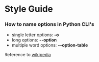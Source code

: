 # Style Guide

### How to name options in Python CLI's

* single letter options: **-o**
* long options: **--option**
* multiple word options: **--option-table**

Reference to [wikipedia](wikipedia)

[wikipedia]: https://en.wikipedia.org/wiki/Command-line_interface#Option_conventions_in_Unix-like_systems 
